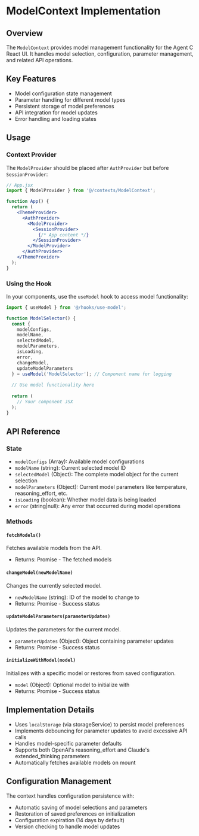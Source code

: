 # ModelContext Implementation

## Overview

The `ModelContext` provides model management functionality for the Agent C React UI. It handles model selection, configuration, parameter management, and related API operations.

## Key Features

- Model configuration state management
- Parameter handling for different model types
- Persistent storage of model preferences
- API integration for model updates
- Error handling and loading states

## Usage

### Context Provider

The `ModelProvider` should be placed after `AuthProvider` but before `SessionProvider`:

```jsx
// App.jsx
import { ModelProvider } from '@/contexts/ModelContext';

function App() {
  return (
    <ThemeProvider>
      <AuthProvider>
        <ModelProvider>
          <SessionProvider>
            {/* App content */}
          </SessionProvider>
        </ModelProvider>
      </AuthProvider>
    </ThemeProvider>
  );
}
```

### Using the Hook

In your components, use the `useModel` hook to access model functionality:

```jsx
import { useModel } from '@/hooks/use-model';

function ModelSelector() {
  const { 
    modelConfigs,
    modelName,
    selectedModel,
    modelParameters,
    isLoading,
    error,
    changeModel,
    updateModelParameters
  } = useModel('ModelSelector'); // Component name for logging
  
  // Use model functionality here
  
  return (
    // Your component JSX
  );
}
```

## API Reference

### State

- `modelConfigs` (Array): Available model configurations
- `modelName` (string): Current selected model ID
- `selectedModel` (Object): The complete model object for the current selection
- `modelParameters` (Object): Current model parameters like temperature, reasoning_effort, etc.
- `isLoading` (boolean): Whether model data is being loaded
- `error` (string|null): Any error that occurred during model operations

### Methods

#### `fetchModels()`

Fetches available models from the API.

- Returns: Promise<Array> - The fetched models

#### `changeModel(newModelName)`

Changes the currently selected model.

- `newModelName` (string): ID of the model to change to
- Returns: Promise<boolean> - Success status

#### `updateModelParameters(parameterUpdates)`

Updates the parameters for the current model.

- `parameterUpdates` (Object): Object containing parameter updates
- Returns: Promise<boolean> - Success status

#### `initializeWithModel(model)`

Initializes with a specific model or restores from saved configuration.

- `model` (Object): Optional model to initialize with
- Returns: Promise<boolean> - Success status

## Implementation Details

- Uses `localStorage` (via storageService) to persist model preferences
- Implements debouncing for parameter updates to avoid excessive API calls
- Handles model-specific parameter defaults
- Supports both OpenAI's reasoning_effort and Claude's extended_thinking parameters
- Automatically fetches available models on mount

## Configuration Management

The context handles configuration persistence with:

- Automatic saving of model selections and parameters
- Restoration of saved preferences on initialization
- Configuration expiration (14 days by default)
- Version checking to handle model updates